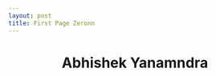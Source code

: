 ```yaml
---
layout: post
title: First Page Zeronn
---
```

<html>
<head>
    <title>{{page.title}}</title>
</head>
<body>
    <h1 align="center"><b>Abhishek Yanamndra</b></h1>
</body>
</html>
